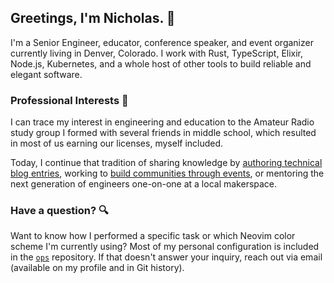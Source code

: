 ## Greetings, I'm Nicholas. :wave:

I'm a Senior Engineer, educator, conference speaker, and event organizer
currently living in Denver, Colorado. I work with Rust, TypeScript, Elixir,
Node.js, Kubernetes, and a whole host of other tools to build reliable and
elegant software.

### Professional Interests :briefcase:

I can trace my interest in engineering and education to the Amateur Radio study
group I formed with several friends in middle school, which resulted in most of
us earning our licenses, myself included.

Today, I continue that tradition of sharing knowledge by [authoring technical blog
entries](https://www.secretfader.com), working to [build communities through
events](https://www.cogoldrust.com), or mentoring the next generation of
engineers one-on-one at a local makerspace.

### Have a question? :mag:

Want to know how I performed a specific task or which Neovim color scheme I'm
currently using? Most of my personal configuration is included in the
[`ops`](https://github.com/secretfader/ops) repository. If that doesn't answer
your inquiry, reach out via email (available on my profile and in Git history).
